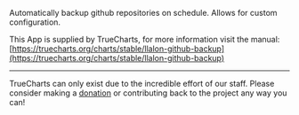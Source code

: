 Automatically backup github repositories on schedule. Allows for custom configuration.

This App is supplied by TrueCharts, for more information visit the manual: [https://truecharts.org/charts/stable/llalon-github-backup](https://truecharts.org/charts/stable/llalon-github-backup)

---

TrueCharts can only exist due to the incredible effort of our staff.
Please consider making a [donation](https://truecharts.org/sponsor) or contributing back to the project any way you can!
